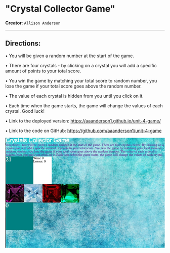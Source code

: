 # "Crystal Collector Game"
**Creator**: `Allison Anderson`
- - -
## Directions:

• You will be given a random number at the start of the game.

• There are four crystals - by clicking on a crystal you will add a specific amount of points to your total score.

• You win the game by matching your total score to random number, you lose the game if your total score goes above the random number.

• The value of each crystal is hidden from you until you click on it.

• Each time when the game starts, the game will change the values of each crystal. Good luck!

• Link to the deployed version: https://aaanderson1.github.io/unit-4-game/

• Link to the code on GitHub: https://github.com/aaanderson1/unit-4-game

![Results](/assets/images/crystalsthumbnail.jpg)